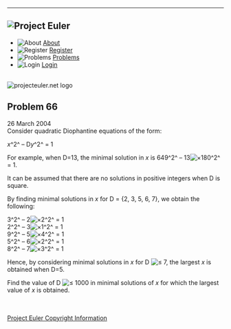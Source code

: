   ---------------------------------------------------
  ![Project Euler](images/logo.jpg "Project Euler")
  ---------------------------------------------------

-   ![About](images/icon_about.png)
    [About](index.php?section=about "About")
-   ![Register](images/icon_register.png)
    [Register](index.php?section=register "Register")
-   ![Problems](images/icon_problems.png)
    [Problems](index.php?section=problems "Problems")
-   ![Login](images/icon_login.png)
    [Login](index.php?section=login "Login")

\
![projecteuler.net logo](images/logo.jpg)
## Problem 66

26 March 2004
\
Consider quadratic Diophantine equations of the form:

*x*^2^ – D*y*^2^ = 1

For example, when D=13, the minimal solution in *x* is 649^2^ –
13![×](images/symbol_times.gif)180^2^ = 1.

It can be assumed that there are no solutions in positive integers when
D is square.

By finding minimal solutions in *x* for D = {2, 3, 5, 6, 7}, we obtain
the following:

3^2^ – 2![×](images/symbol_times.gif)2^2^ = 1\
 2^2^ – 3![×](images/symbol_times.gif)1^2^ = 1\
 9^2^ – 5![×](images/symbol_times.gif)4^2^ = 1\
 5^2^ – 6![×](images/symbol_times.gif)2^2^ = 1\
 8^2^ – 7![×](images/symbol_times.gif)3^2^ = 1

Hence, by considering minimal solutions in *x* for D
![≤](images/symbol_le.gif) 7, the largest *x* is obtained when D=5.

Find the value of D ![≤](images/symbol_le.gif) 1000 in minimal solutions
of *x* for which the largest value of *x* is obtained.

\
 \
[Project Euler Copyright Information](index.php?section=copyright)
